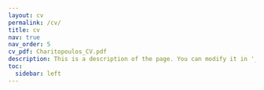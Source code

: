 ```yaml
---
layout: cv
permalink: /cv/
title: cv
nav: true
nav_order: 5
cv_pdf: Charitopoulos_CV.pdf
description: This is a description of the page. You can modify it in '_pages/cv.md'. You can also change or remove the top pdf download button.
toc:
  sidebar: left
---
```

